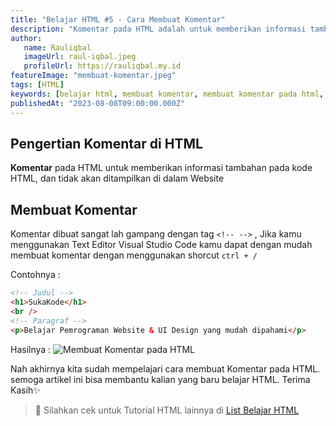 ```yaml
---
title: "Belajar HTML #5 - Cara Membuat Komentar"
description: "Komentar pada HTML adalah untuk memberikan informasi tambahan untuk kode HTML"
author:
   name: Rauliqbal
   imageUrl: raul-iqbal.jpeg
   profileUrl: https://rauliqbal.my.id
featureImage: "membuat-komentar.jpeg"
tags: [HTML]
keywords: [belajar html, membuat komentar, membuat komentar pada html, komentar html]
publishedAt: "2023-08-08T09:00:00.000Z"
---
```


## Pengertian Komentar di HTML

**Komentar** pada HTML untuk memberikan informasi tambahan pada kode HTML, dan tidak akan ditampilkan di dalam Website

## Membuat Komentar

Komentar dibuat sangat lah gampang dengan tag `<!-- -->` , Jika kamu menggunakan Text Editor Visual Studio Code kamu dapat dengan mudah membuat komentar dengan menggunakan shorcut `ctrl + /`

Contohnya :

```html
<!-- Judul -->
<h1>SukaKode</h1>
<br />
<!-- Paragraf -->
<p>Belajar Pemrograman Website & UI Design yang mudah dipahami</p>
```

Hasilnya :
![Membuat Komentar pada HTML](/images/html-komentar.jpg)

Nah akhirnya kita sudah mempelajari cara membuat Komentar pada HTML. semoga artikel ini bisa membantu kalian yang baru belajar HTML. Terima Kasih✨

> 📖 Silahkan cek untuk Tutorial HTML lainnya di <a class="text-blue-500" href="/tutorial/html">List Belajar HTML</a>
